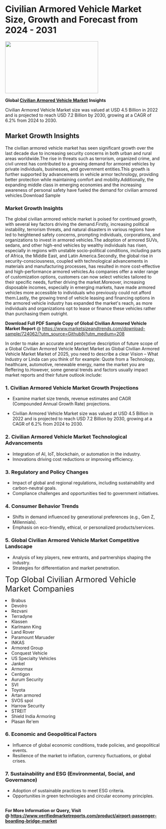 <H1>Civilian Armored Vehicle Market Size, Growth and Forecast from 2024 - 2031</H1><img class="aligncenter size-medium wp-image-584254" src="https://thirdeyenews.in/wp-content/uploads/2024/09/Global-Market-Research-300x168.jpeg" alt="" width="300" height="168" /><p><strong>Global&nbsp;<a href="https://www.marketsizeandtrends.com/download-sample/724062/?utm_source=Github8j?utm_medium=208">Civilian Armored Vehicle Market</a> Insights</strong></p><p>Civilian Armored Vehicle Market size was valued at USD 4.5 Billion in 2022 and is projected to reach USD 7.2 Billion by 2030, growing at a CAGR of 6.2% from 2024 to 2030.</p><p><h2>Market Growth Insights</h2> The civilian armored vehicle market has seen significant growth over the last decade due to increasing security concerns in both urban and rural areas worldwide.The rise in threats such as terrorism, organized crime, and civil unrest has contributed to a growing demand for armored vehicles by private individuals, businesses, and government entities.This growth is further supported by advancements in vehicle armor technology, providing better protection while maintaining comfort and mobility.Additionally, the expanding middle class in emerging economies and the increasing awareness of personal safety have fueled the demand for civilian armored vehicles.Download Sample <h3>Market Growth Insights</h3> The global civilian armored vehicle market is poised for continued growth, with several key factors driving the demand.Firstly, increasing political instability, terrorism threats, and natural disasters in various regions have led to heightened safety concerns, prompting individuals, corporations, and organizations to invest in armored vehicles.The adoption of armored SUVs, sedans, and other high-end vehicles by wealthy individuals has risen, especially in regions with unstable socio-political conditions, including parts of Africa, the Middle East, and Latin America.Secondly, the global rise in security-consciousness, coupled with technological advancements in materials and manufacturing processes, has resulted in more cost-effective and high-performance armored vehicles.As companies offer a wider range of customization options, customers can now select vehicles tailored to their specific needs, further driving the market.Moreover, increasing disposable incomes, especially in emerging markets, have made armored vehicles more accessible to individuals who previously could not afford them.Lastly, the growing trend of vehicle leasing and financing options in the armored vehicle industry has expanded the market's reach, as more individuals and organizations opt to lease or finance these vehicles rather than purchasing them outright.</p><p><span class=""><strong>Download Full PDF Sample Copy of Global Civilian Armored Vehicle Market Report</strong> @ <a href="https://www.marketsizeandtrends.com/download-sample/724062/?utm_source=Github8j?utm_medium=208" target="_blank">https://www.marketsizeandtrends.com/download-sample/724062/?utm_source=Github8j?utm_medium=208</a></span></p><p>In order to make an accurate and perceptive description of future scope of a Global&nbsp;Civilian Armored Vehicle Market Market as Global&nbsp;Civilian Armored Vehicle Market Market of 2025, you need to describe a clear Vision &ndash; What Industry or Linda can you think of for example: Quote from a Technology, healthcare, automotive, renewable energy, name the market you are Reffering to.However, some general trends and factors usually impact market reports and their future outlook include:</p><h3>1.&nbsp;<strong>Civilian Armored Vehicle Market Growth Projections</strong></h3><ul><li>Examine market size trends, revenue estimates and CAGR (Compounded Annual Growth Rate) projections.</li><li><p>Civilian Armored Vehicle Market size was valued at USD 4.5 Billion in 2022 and is projected to reach USD 7.2 Billion by 2030, growing at a CAGR of 6.2% from 2024 to 2030.</p></li></ul><h3>2.&nbsp;<strong>Civilian Armored Vehicle Market Technological Advancements</strong></h3><ul><li>Integration of AI, IoT, blockchain, or automation in the industry.</li><li>Innovations driving cost reductions or improving efficiency.</li></ul><h3>3.&nbsp;<strong>Regulatory and Policy Changes</strong></h3><ul><li>Impact of global and regional regulations, including sustainability and carbon-neutral goals.</li><li>Compliance challenges and opportunities tied to government initiatives.</li></ul><h3>4.&nbsp;<strong>Consumer Behavior Trends</strong></h3><ul><li>Shifts in demand influenced by generational preferences (e.g., Gen Z, Millennials).</li><li>Emphasis on eco-friendly, ethical, or personalized products/services.</li></ul><h3>5.&nbsp;<strong>Global Civilian Armored Vehicle Market Competitive Landscape</strong></h3><ul><li>Analysis of key players, new entrants, and partnerships shaping the industry.</li><li>Strategies for differentiation and market penetration.</li></ul><p data-pm-slice="1 1 []"><span style="color: inherit; font-family: inherit; font-size: 25px;">Top Global Civilian Armored Vehicle Market Companies</span></p><div class="" data-test-id=""><p><li>Brabus</li><li> Devolro</li><li> Rezvani</li><li> Terradyne</li><li> Klassen</li><li> Karlmann King</li><li> Land Rover</li><li> Paramount Maruader</li><li> INKAS</li><li> Armored Group</li><li> Conquest Vehicle</li><li> US Specialty Vehicles</li><li> Jankel</li><li> Armormax</li><li> Centigon</li><li> Aurum Security</li><li> SVI</li><li> Toyota</li><li> Artan armored</li><li> SVOS spol</li><li> Harrow Security</li><li> STREIT</li><li> Shield India Armoring</li><li> Plasan Re'em</li></p></div><h3>6.&nbsp;<strong>Economic and Geopolitical Factors</strong></h3><ul><li>Influence of global economic conditions, trade policies, and geopolitical events.</li><li>Resilience of the market to inflation, currency fluctuations, or global crises.</li></ul><h3>7.&nbsp;<strong>Sustainability and ESG (Environmental, Social, and Governance)</strong></h3><ul><li>Adoption of sustainable practices to meet ESG criteria.</li><li>Opportunities in green technologies and circular economy principles.</li></ul><h2><strong style="font-size: 14px;">For More Information or Query, Visit @&nbsp;</strong><a style="background-color: #ffffff; font-size: 14px;" href="https://www.marketsizeandtrends.com/report/civilian-armored-vehicle-market/" target="_blank">https://www.verifiedmarketreports.com/product/airport-passenger-boarding-bridge-market</a></h2>